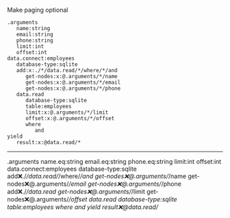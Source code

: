 Make paging optional

```hyperlambda
.arguments
   name:string
   email:string
   phone:string
   limit:int
   offset:int
data.connect:employees
   database-type:sqlite
   add:x:./*/data.read/*/where/*/and
      get-nodes:x:@.arguments/*/name
      get-nodes:x:@.arguments/*/email
      get-nodes:x:@.arguments/*/phone
   data.read
      database-type:sqlite
      table:employees
      limit:x:@.arguments/*/limit
      offset:x:@.arguments/*/offset
      where
         and
yield
   result:x:@data.read/*
``` 
---
.arguments
   name.eq:string
   email.eq:string
   phone.eq:string
   limit:int
   offset:int
data.connect:employees
   database-type:sqlite
   add:x:./*/data.read/*/where/*/and
      get-nodes:x:@.arguments/*/name
      get-nodes:x:@.arguments/*/email
      get-nodes:x:@.arguments/*/phone
   add:x:./*/data.read
      get-nodes:x:@.arguments/*/limit
      get-nodes:x:@.arguments/*/offset
   data.read
      database-type:sqlite
      table:employees
      where
         and
yield
   result:x:@data.read/*

